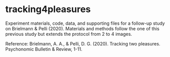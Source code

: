 # tracking4pleasures
Experiment materials, code, data, and supporting files for a follow-up study on Brielmann &amp; Pelli (2020).
Materials and methods follow the one of this previous study but extends the protocol from 2 to 4 images.



Reference:
Brielmann, A. A., & Pelli, D. G. (2020). Tracking two pleasures. Psychonomic Bulletin & Review, 1-11.
